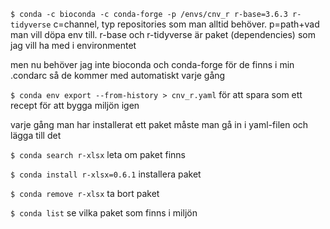 `$ conda -c bioconda -c conda-forge -p /envs/cnv_r r-base=3.6.3 r-tidyverse` c=channel, typ repositories som man alltid behöver. p=path+vad man vill döpa env till. r-base och r-tidyverse är paket (dependencies) som jag vill ha med i environmentet

men nu behöver jag inte bioconda och conda-forge för de finns i min .condarc så de kommer med automatiskt varje gång 

`$ conda env export --from-history > cnv_r.yaml` för att spara som ett recept för att bygga miljön igen


varje gång man har installerat ett paket måste man gå in i yaml-filen och lägga till det


`$ conda search r-xlsx` leta om paket finns 


`$ conda install r-xlsx=0.6.1` installera paket


`$ conda remove r-xlsx` ta bort paket


`$ conda list` se vilka paket som finns i miljön





